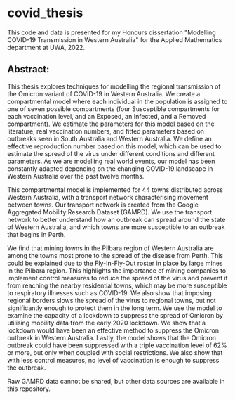 # covid_thesis

This code and data is presented for my Honours dissertation "Modelling COVID-19 Transmission in Western Australia" for the Applied Mathematics department at UWA, 2022.

## Abstract:

This thesis explores techniques for modelling the regional transmission of the Omicron variant of COVID-19 in Western Australia. We create a compartmental model where each individual in the population is assigned to one of seven possible compartments (four Susceptible compartments for each vaccination level, and an Exposed, an Infected, and a Removed compartment). We estimate the parameters for this model based on the literature, real vaccination numbers, and fitted parameters based on outbreaks seen in South Australia and Western Australia. We define an effective reproduction number based on this model, which can be used to estimate the spread of the virus under different conditions and different parameters. As we are modelling real world events, our model has been constantly adapted depending on the changing COVID-19 landscape in Western Australia over the past twelve months.

This compartmental model is implemented for 44 towns distributed across Western Australia, with a transport network characterising movement between towns. Our transport network is created from the Google Aggregated Mobility Research Dataset (GAMRD). We use the transport network to better understand how an outbreak can spread around the state of Western Australia, and which towns are more susceptible to an outbreak that begins in Perth.

We find that mining towns in the Pilbara region of Western Australia are among the towns most prone to the spread of the disease from Perth. This could be explained due to the Fly-In-Fly-Out roster in place by large mines in the Pilbara region. This highlights the importance of mining companies to implement control measures to reduce the spread of the virus and prevent it from reaching the nearby residential towns, which may be more susceptible to respiratory illnesses such as COVID-19. We also show that imposing regional borders slows the spread of the virus to regional towns, but not significantly enough to protect them in the long term. We use the model to examine the capacity of a lockdown to suppress the spread of Omicron by utilising mobility data from the early 2020 lockdown. We show that a lockdown would have been an effective method to suppress the Omicron outbreak in Western Australia. Lastly, the model shows that the Omicron outbreak could have been suppressed with a triple vaccination level of 62\% or more, but only when coupled with social restrictions. We also show that with less control measures, no level of vaccination is enough to suppress the outbreak.

Raw GAMRD data cannot be shared, but other data sources are available in this repository.
